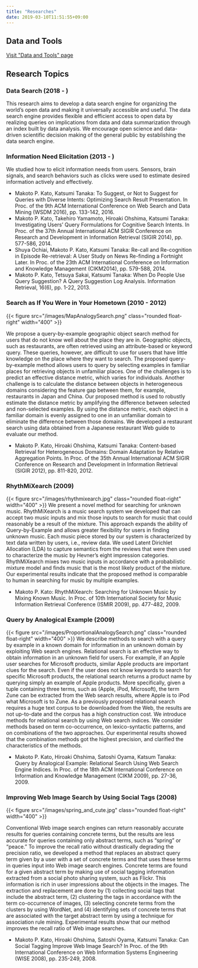 ```yaml
---
title: "Researches"
date: 2019-03-10T11:51:55+09:00
---
```


## Data and Tools
[Visit "Data and Tools" page](/data/)

## Research Topics

### Data Search (2018 - )
This research aims to develop a data search engine for organizing the world’s open data and making it universally accessible and useful. The data search engine provides flexible and efficient access to open data by realizing queries on implications from data and data summarization through an index built by data analysis. We encourage open science and data-driven scientific decision making of the general public by establishing the data search engine.

### Information Need Elicitation (2013 - )

We studied how to elicit information needs from users.
Sensors, brain signals, and search behaviors such as clicks were used to estimate desired information actively and effectively.

- Makoto P. Kato, Katsumi Tanaka: To Suggest, or Not to Suggest for Queries with Diverse Intents: Optimizing Search Result Presentation. In Proc. of the 9th ACM International Conference on Web Search and Data Mining (WSDM 2016), pp. 133-142, 2016.
- Makoto P. Kato, Takehiro Yamamoto, Hiroaki Ohshima, Katsumi Tanaka: Investigating Users’ Query Formulations for Cognitive Search Intents. In Proc. of the 37th Annual International ACM SIGIR Conference on Research and Development in Information Retrieval (SIGIR 2014), pp. 577-586, 2014.
- Shuya Ochiai, Makoto P. Kato, Katsumi Tanaka: Re-call and Re-cognition in Episode Re-retrieval: A User Study on News Re-finding a Fortnight Later. In Proc. of the 23th ACM International Conference on Information and Knowledge Management (CIKM2014), pp. 579-588, 2014.
- Makoto P. Kato, Tetsuya Sakai, Katsumi Tanaka: When Do People Use Query Suggestion? A Query Suggestion Log Analysis. Information Retrieval, 16(6), pp. 1-22, 2013.


### Search as If You Were in Your Hometown (2010 - 2012)
{{< figure src="/images/MapAnalogySearch.png" class="rounded float-right" width="400" >}}

We propose a query-by-example geographic object search method for users that do not know well about the place they are in. Geographic objects, such as restaurants, are often retrieved using an attribute-based or keyword query. These queries, however, are difficult to use for users that have little knowledge on the place where they want to search. The proposed query-by-example method allows users to query by selecting examples in familiar places for retrieving objects in unfamiliar places. One of the challenges is to predict an effective distance metric, which varies for individuals. Another challenge is to calculate the distance between objects in heterogeneous domains considering the feature gap between them, for example, restaurants in Japan and China. Our proposed method is used to robustly estimate the distance metric by amplifying the difference between selected and non-selected examples. By using the distance metric, each object in a familiar domain is evenly assigned to one in an unfamiliar domain to eliminate the difference between those domains. We developed a restaurant search using data obtained from a Japanese restaurant Web guide to evaluate our method.

- Makoto P. Kato, Hiroaki Ohshima, Katsumi Tanaka: Content-based Retrieval for Heterogeneous Domains: Domain Adaptation by Relative Aggregation Points. In Proc. of the 35th Annual International ACM SIGIR Conference on Research and Development in Information Retrieval (SIGIR 2012), pp. 811-820, 2012.

### RhythMiXearch (2009)
{{< figure src="/images/rhythmixearch.jpg" class="rounded float-right" width="400" >}}
We present a novel method for searching for unknown music. RhythMiXearch is a music search system we developed that can accept two music inputs and mix those inputs to search for music that could reasonably be a result of the mixture. This approach expands the ability of Query-by-Example and allows greater flexibility for users in finding unknown music. Each music piece stored by our system is characterized by text data written by users, i.e., review data. We used Latent Dirichlet Allocation (LDA) to capture semantics from the reviews that were then used to characterize the music by Hevner’s eight impression categories. RhythMiXearch mixes two music inputs in accordance with a probabilistic mixture model and finds music that is the most likely product of the mixture. Our experimental results indicate that the proposed method is comparable to human in searching for music by multiple examples.

- Makoto P. Kato: RhythMiXearch: Searching for Unknown Music by Mixing Known Music. In Proc. of 10th International Society for Music Information Retrieval Conference (ISMIR 2009), pp. 477-482, 2009.

### Query by Analogical Example (2009)
{{< figure src="/images/ProportionalAnalogySearch.png" class="rounded float-right" width="400" >}}
We describe methods to search with a query by example in a known domain for information in an unknown domain by exploiting Web search engines. Relational search is an effective way to obtain information in an unknown field for users. For example, if an Apple user searches for Microsoft products, similar Apple products are important clues for the search. Even if the user does not know keywords to search for specific Microsoft products, the relational search returns a product name by querying simply an example of Apple products. More specifically, given a tuple containing three terms, such as (Apple, iPod, Microsoft), the term Zune can be extracted from the Web search results, where Apple is to iPod what Microsoft is to Zune. As a previously proposed relational search requires a huge text corpus to be downloaded from the Web, the results are not up-to-date and the corpus has a high construction cost. We introduce methods for relational search by using Web search indices. We consider methods based on term co-occurrence, on lexico-syntactic patterns, and on combinations of the two approaches. Our experimental results showed that the combination methods got the highest precision, and clarified the characteristics of the methods.

- Makoto P. Kato, Hiroaki Ohshima, Satoshi Oyama, Katsum Tanaka: Query by Analogical Example: Relational Search Using Web Search Engine Indices. In Proc. of the 18th ACM International Conference on Information and Knowledge Management (CIKM 2009), pp. 27-36, 2009.

### Improving Web Image Search by Using Social Tags (2008)
{{< figure src="/images/spring_and_cute.jpg" class="rounded float-right" width="400" >}}

Conventional Web image search engines can return reasonably accurate results for queries containing concrete terms, but the results are less accurate for queries containing only abstract terms, such as “spring” or “peace.” To improve the recall ratio without drastically degrading the precision ratio, we developed a method that replaces an abstract query term given by a user with a set of concrete terms and that uses these terms in queries input into Web image search engines. Concrete terms are found for a given abstract term by making use of social tagging information extracted from a social photo sharing system, such as Flickr. This information is rich in user impressions about the objects in the images. The extraction and replacement are done by (1) collecting social tags that include the abstract term, (2) clustering the tags in accordance with the term co-occurrence of images, (3) selecting concrete terms from the clusters by using WordNet, and (4) identifying sets of concrete terms that are associated with the target abstract term by using a technique for association rule mining. Experimental results show that our method improves the recall ratio of Web image searches.

- Makoto P. Kato, Hiroaki Ohshima, Satoshi Oyama, Katsumi Tanaka: Can Social Tagging Improve Web Image Search? In Proc. of the 9th International Conference on Web Information Systems Engineering (WISE 2008), pp. 235-249, 2008.
